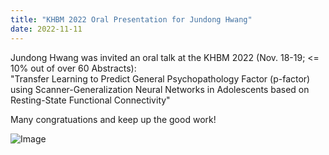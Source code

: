 ```yaml
---
title: "KHBM 2022 Oral Presentation for Jundong Hwang"
date: 2022-11-11 
---
```


Jundong Hwang was invited an oral talk at the KHBM 2022 (Nov. 18-19; <= 10% out of over 60 Abstracts): <br>
"Transfer Learning to Predict General Psychopathology Factor (p-factor) using Scanner-Generalization Neural Networks in Adolescents based on Resting-State Functional Connectivity"

Many congratuations and keep up the good work!

![Image](//bspl.korea.ac.kr/Board/Gallery/2022/Jundong_Hwang_22nov11.jpeg)

<!-- ![Image](//bspl.korea.ac.kr/Board/Gallery/2021/JinWooHong_KHBM2021_Award.jpg)
![Image](//bspl.korea.ac.kr/Board/Gallery/2021/KHBM_2021_hjw.jpeg) -->


